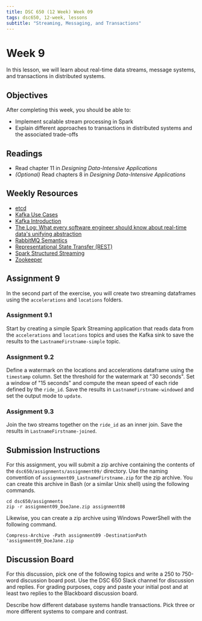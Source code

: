```yaml
---
title: DSC 650 (12 Week) Week 09
tags: dsc650, 12-week, lessons
subtitle: "Streaming, Messaging, and Transactions"
---
```


# Week 9

In this lesson, we will learn about real-time data streams, message systems, and transactions in distributed systems. 

## Objectives

After completing this week, you should be able to:

* Implement scalable stream processing in Spark
* Explain different approaches to transactions in distributed systems and the associated trade-offs

## Readings

* Read chapter 11 in *Designing Data-Intensive Applications*
* *(Optional)* Read chapters 8 in *Designing Data-Intensive Applications*

## Weekly Resources

* [etcd][etcd]
* [Kafka Use Cases][kafka-use-cases]
* [Kafka Introduction][kafka-introduction]
* [The Log: What every software engineer should know about real-time data's unifying abstraction][kafka-the-log]
* [RabbitMQ Semantics][rabbitmq-semantics]
* [Representational State Transfer (REST)][fielding-rest]
* [Spark Structured Streaming][spark-structured-streaming]
* [Zookeeper][zookeeper]

## Assignment 9

In the second part of the exercise, you will create two streaming dataframes using the `accelerations` and `locations` folders. 

### Assignment 9.1

Start by creating a simple Spark Streaming application that reads data from the `accelerations` and `locations` topics and uses the Kafka sink to save the results to the `LastnameFirstname-simple` topic. 

### Assignment 9.2

Define a watermark on the locations and accelerations dataframe using the `timestamp` column. Set the threshold for the watermark at "30 seconds". Set a window of "15 seconds" and compute the mean speed of each ride defined by the `ride_id`. Save the results in `LastnameFirstname-windowed` and set the output mode to `update`.

### Assignment 9.3

Join the two streams together on the `ride_id` as an inner join.  Save the results in `LastnameFirstname-joined`. 

## Submission Instructions

For this assignment, you will submit a zip archive containing the contents of the `dsc650/assignments/assignment09/` directory. Use the naming convention of `assignment09_LastnameFirstname.zip` for the zip archive. You can create this archive in Bash (or a similar Unix shell) using the following commands. 

```shell
cd dsc650/assignments
zip -r assignment09_DoeJane.zip assignment08
```

Likewise, you can create a zip archive using Windows PowerShell with the following command. 

```shell
Compress-Archive -Path assignment09 -DestinationPath 'assignment09_DoeJane.zip
```

## Discussion Board

For this discussion, pick one of the following topics and write a 250 to 750-word discussion board post. Use the DSC 650 Slack channel for discussion and replies.  For grading purposes, copy and paste your initial post and at least two replies to the Blackboard discussion board. 

Describe how different database systems handle transactions.  Pick three or more different systems to compare and contrast.

[berkeley-deepdrive]: https://bdd-data.berkeley.edu/
[etcd]: https://etcd.io/
[fielding-rest]: https://www.ics.uci.edu/~fielding/pubs/dissertation/rest_arch_style.htm
[kafka-the-log]: https://engineering.linkedin.com/distributed-systems/log-what-every-software-engineer-should-know-about-real-time-datas-unifying
[kafka-use-cases]: https://kafka.apache.org/uses
[kafka-introduction]: https://kafka.apache.org/intro
[rabbitmq-semantics]: https://www.rabbitmq.com/semantics.html]
[spark-structured-streaming]: http://spark.apache.org/docs/latest/structured-streaming-programming-guide.html
[zookeeper]: https://zookeeper.apache.org/
